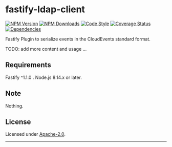 # fastify-ldap-client

  [![NPM Version](https://img.shields.io/npm/v/fastify-ldap-client.svg?style=flat)](https://npmjs.org/package/fastify-ldap-client/)
  [![NPM Downloads](https://img.shields.io/npm/dm/fastify-ldap-client.svg?style=flat)](https://npmjs.org/package/fastify-ldap-client/)
  [![Code Style](https://img.shields.io/badge/code%20style-standard-brightgreen.svg?style=flat)](http://standardjs.com/)
  [![Coverage Status](https://coveralls.io/repos/github/smartiniOnGitHub/fastify-ldap-client/badge.svg?branch=master)](https://coveralls.io/github/smartiniOnGitHub/fastify-ldap-client/?branch=master)
  [![Dependencies](https://david-dm.org/smartiniOnGitHub/fastify-ldap-client.svg)](https://david-dm.org/smartiniOnGitHub/fastify-ldap-client.svg)

Fastify Plugin to serialize events in the CloudEvents standard format.

TODO: add more content and usage ...


## Requirements

Fastify ^1.1.0 .
Node.js 8.14.x or later.


## Note

Nothing.


## License

Licensed under [Apache-2.0](./LICENSE).

----
